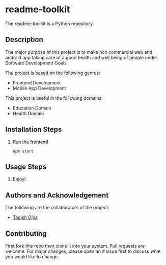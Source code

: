 # readme-toolkit
The readme-toolkit is a Python repository.

## Description
The major purpose of this project is to make non commercial web and android app taking care of a good health and well being of people under Software Development Goals  

The project is based on the following genres: 
* Frontend Development
* Mobile App Development

This project is useful in the following domains: 
* Education Domain
* Health Domain

## Installation Steps
1. Run the frontend
	```
	npm start
	```

## Usage Steps
1. Enjoy!

## Authors and Acknowledgement
The following are the collaborators of the project:  
- [Tapish Ojha](https://github.com/tapish2000)  

## Contributing
First fork this repo then clone it into your system. Pull requests are welcome. For major changes, please open an     # issue first to discuss what you would like to change.

